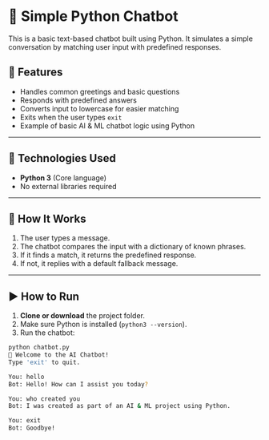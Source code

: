# 🤖 Simple Python Chatbot

This is a basic text-based chatbot built using Python. It simulates a simple conversation by matching user input with predefined responses.


## 🚀 Features

- Handles common greetings and basic questions
- Responds with predefined answers
- Converts input to lowercase for easier matching
- Exits when the user types `exit`
- Example of basic AI & ML chatbot logic using Python

---

## 🧠 Technologies Used

- **Python 3** (Core language)
- No external libraries required

---

## 📝 How It Works

1. The user types a message.
2. The chatbot compares the input with a dictionary of known phrases.
3. If it finds a match, it returns the predefined response.
4. If not, it replies with a default fallback message.

---

## ▶️ How to Run

1. **Clone or download** the project folder.
2. Make sure Python is installed (`python3 --version`).
3. Run the chatbot:

```bash
python chatbot.py
🤖 Welcome to the AI Chatbot!
Type 'exit' to quit.

You: hello  
Bot: Hello! How can I assist you today?

You: who created you  
Bot: I was created as part of an AI & ML project using Python.

You: exit  
Bot: Goodbye!
